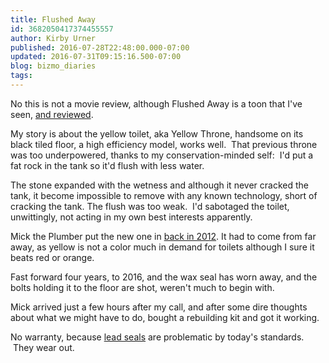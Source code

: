 ```yaml
---
title: Flushed Away
id: 3682050417374455557
author: Kirby Urner
published: 2016-07-28T22:48:00.000-07:00
updated: 2016-07-31T09:15:16.500-07:00
blog: bizmo_diaries
tags: 
---
```


[](https://www.flickr.com/photos/kirbyurner/28311701790/in/dateposted-public/)

No this is not a movie review, although Flushed Away is a toon that I've seen, [and reviewed](http://mybizmo.blogspot.com/2006/11/flushed-away-movie-review.html).

My story is about the yellow toilet, aka Yellow Throne, handsome on its black tiled floor, a high efficiency model, works well.  That previous throne was too underpowered, thanks to my conservation-minded self:  I'd put a fat rock in the tank so it'd flush with less water.

The stone expanded with the wetness and although it never cracked the tank, it become impossible to remove with any known technology, short of cracking the tank. The flush was too weak.  I'd sabotaged the toilet, unwittingly, not acting in my own best interests apparently.

Mick the Plumber put the new one in [back in 2012](http://controlroom.blogspot.com/2012/06/consumer-story.html). It had to come from far away, as yellow is not a color much in demand for toilets although I sure it beats red or orange.

Fast forward four years, to 2016, and the wax seal has worn away, and the bolts holding it to the floor are shot, weren't much to begin with. 

Mick arrived just a few hours after my call, and after some dire thoughts about what we might have to do, bought a rebuilding kit and got it working.

No warranty, because [lead seals](http://worldgame.blogspot.com/2008/05/dumb-houses.html) are problematic by today's standards.  They wear out.